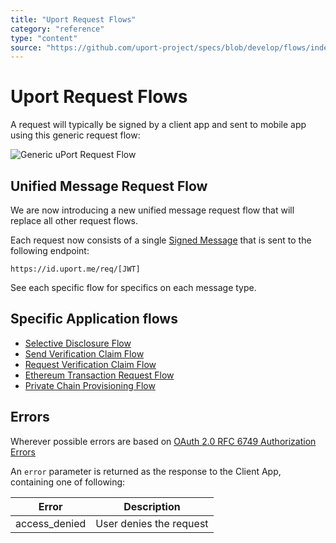 ```yaml
---
title: "Uport Request Flows"
category: "reference"
type: "content"
source: "https://github.com/uport-project/specs/blob/develop/flows/index.md"
---
```


# Uport Request Flows

A request will typically be signed by a client app and sent to mobile app using this generic request flow:

![Generic uPort Request Flow](generic.png)

## Unified Message Request Flow

We are now introducing a new unified message request flow that will replace all other request flows.

Each request now consists of a single [Signed Message](../messages/index.md) that is sent to the following endpoint:

`https://id.uport.me/req/[JWT]`

See each specific flow for specifics on each message type.

## Specific Application flows

- [Selective Disclosure Flow](selectivedisclosure.md)
- [Send Verification Claim Flow](verification.md)
- [Request Verification Claim Flow](verificationreq.md)
- [Ethereum Transaction Request Flow](tx.md)
- [Private Chain Provisioning Flow](privatechain.md)

## Errors

Wherever possible errors are based on [OAuth 2.0 RFC 6749 Authorization Errors](https://tools.ietf.org/html/rfc6749#section-4.1.2.1)

An `error` parameter is returned as the response to the Client App, containing one of following:

Error         | Description
------------- | -----------
access_denied | User denies the request
